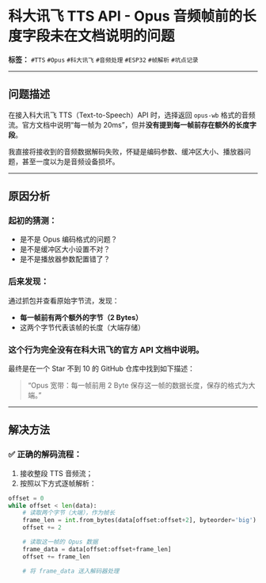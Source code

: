 # 科大讯飞 TTS API - Opus 音频帧前的长度字段未在文档说明的问题

**标签：** `#TTS` `#Opus` `#科大讯飞` `#音频处理` `#ESP32` `#帧解析` `#坑点记录`

---

## 问题描述

在接入科大讯飞 TTS（Text-to-Speech）API 时，选择返回 `opus-wb` 格式的音频流。官方文档中说明“每一帧为 20ms”，但并**没有提到每一帧前存在额外的长度字段**。

我直接将接收到的音频数据解码失败，怀疑是编码参数、缓冲区大小、播放器问题，甚至一度以为是音频设备损坏。

---

## 原因分析

### 起初的猜测：
- 是不是 Opus 编码格式的问题？
- 是不是缓冲区大小设置不对？
- 是不是播放器参数配置错了？

### 后来发现：
通过抓包并查看原始字节流，发现：
- **每一帧前有两个额外的字节（2 Bytes）**
- 这两个字节代表该帧的长度（大端存储）

### 这个行为完全没有在科大讯飞的官方 API 文档中说明。

最终是在一个 Star 不到 10 的 GitHub 仓库中找到如下描述：

> “Opus 宽带：每一帧前用 2 Byte 保存这一帧的数据长度，保存的格式为大端。”

---

## 解决方法

### ✅ 正确的解码流程：

1. 接收整段 TTS 音频流；
2. 按照以下方式逐帧解析：

```python
offset = 0
while offset < len(data):
    # 读取两个字节（大端），作为帧长
    frame_len = int.from_bytes(data[offset:offset+2], byteorder='big')
    offset += 2

    # 读取这一帧的 Opus 数据
    frame_data = data[offset:offset+frame_len]
    offset += frame_len

    # 将 frame_data 送入解码器处理
